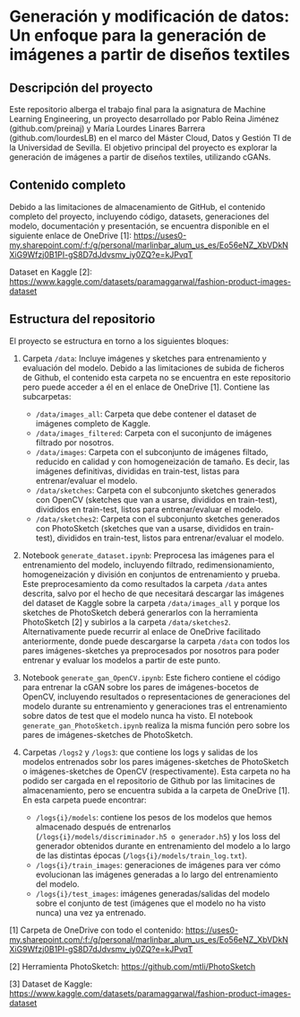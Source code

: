# Generación y modificación de datos: Un enfoque para la generación de imágenes a partir de diseños textiles

## Descripción del proyecto
Este repositorio alberga el trabajo final para la asignatura de Machine Learning Engineering, un proyecto desarrollado por Pablo Reina Jiménez (github.com/preinaj) y María Lourdes Linares Barrera (github.com/lourdesLB) en el marco del Máster Cloud, Datos y Gestión TI de la Universidad de Sevilla. El objetivo principal del proyecto es explorar la generación de imágenes a partir de diseños textiles, utilizando cGANs. 


## Contenido completo

Debido a las limitaciones de almacenamiento de GitHub, el contenido completo del proyecto, incluyendo código, datasets, generaciones del modelo, documentación y presentación, se encuentra disponible en el siguiente enlace de OneDrive [1]: https://uses0-my.sharepoint.com/:f:/g/personal/marlinbar_alum_us_es/Eo56eNZ_XbVDkNXiG9Wfzj0B1PI-gS8D7dJdvsmv_iy0ZQ?e=kJPvqT

Dataset en Kaggle [2]: https://www.kaggle.com/datasets/paramaggarwal/fashion-product-images-dataset 



## Estructura del repositorio

El proyecto se estructura en torno a los siguientes bloques:  

1. Carpeta `/data`: Incluye imágenes y sketches para entrenamiento y evaluación del modelo. Debido a las limitaciones de subida de ficheros de Github, el contenido esta carpeta no se encuentra en este repositorio pero puede acceder a él en el enlace de OneDrive [1]. Contiene las subcarpetas:
    * `/data/images_all`: Carpeta que debe contener el dataset de imágenes completo de Kaggle.
    * `/data/images_filtered`: Carpeta con el suconjunto de imágenes filtrado por nosotros.
    * `/data/images`: Carpeta con el subconjunto de imágenes filtado, reducido en calidad y con homogeneización de tamaño. Es decir, las imágenes definitivas, divididas en train-test, listas para entrenar/evaluar el modelo.
    * `/data/sketches`: Carpeta con el subconjunto sketches generados con OpenCV (sketches que van a usarse, divididos en train-test), divididos en train-test, listos para entrenar/evaluar el modelo.
    * `/data/sketches2`:  Carpeta con el subconjunto sketches generados con PhotoSketch (sketches que van a usarse, divididos en train-test), divididos en train-test, listos para entrenar/evaluar el modelo.


2. Notebook `generate_dataset.ipynb`: Preprocesa las imágenes para el entrenamiento del modelo, incluyendo filtrado, redimensionamiento, homogeneización y división en conjuntos de entrenamiento y prueba. Este preprocesamiento da como resultados la carpeta `/data` antes descrita, salvo por el hecho de que necesitará descargar las imágenes del dataset de Kaggle sobre la carpeta `/data/images_all` y porque los sketches de PhotoSketch deberá generarlos con la herramienta PhotoSketch [2] y subirlos a la carpeta `/data/sketches2`. Alternativamente puede recurrir al enlace de OneDrive facilitado anteriormente, donde puede descargarse la carpeta `/data` con todos los pares imágenes-sketches ya preprocesados por nosotros para poder entrenar y evaluar los modelos a partir de este punto.


3. Notebook `generate_gan_OpenCV.ipynb`:  Este fichero contiene el código para entrenar la cGAN sobre los pares de imágenes-bocetos de OpenCV, incluyendo resultados o representaciones de generaciones del modelo durante su entrenamiento y generaciones tras el entrenamiento sobre datos de test que el modelo nunca ha visto. El notebook  `generate_gan_PhotoSketch.ipynb` realiza la misma función pero sobre los pares de imágenes-sketches de PhotoSketch.


4. Carpetas `/logs2` y `/logs3`:  que contiene los logs y salidas de los modelos entrenados sobr los pares imágenes-sketches de PhotoSketch o imágenes-sketches de OpenCV (respectivamente). Esta carpeta no ha podido ser cargada en el repositorio de Github por las limitacines de almacenamiento, pero se encuentra subida a la carpeta de OneDrive [1]. En esta carpeta puede encontrar:
    * `/logs{i}/models`: contiene los pesos de los modelos que hemos almacenado después de entrenarlos (`/logs{i}/models/discriminador.h5 o generador.h5`) y los loss del generador obtenidos durante en entrenamiento del modelo a lo largo de las distintas épocas (`/logs{i}/models/train_log.txt`).
    * `/logs{i}/train_images`: generaciones de imágenes para ver cómo evolucionan las imágenes generadas a lo largo del entrenamiento del modelo.
    * `/logs{i}/test_images`: imágenes generadas/salidas del modelo sobre el conjunto de test (imágenes que el modelo no ha visto nunca) una vez ya entrenado.
    

[1] Carpeta de OneDrive con todo el contenido: https://uses0-my.sharepoint.com/:f:/g/personal/marlinbar_alum_us_es/Eo56eNZ_XbVDkNXiG9Wfzj0B1PI-gS8D7dJdvsmv_iy0ZQ?e=kJPvqT

[2] Herramienta PhotoSketch: https://github.com/mtli/PhotoSketch

[3] Dataset de Kaggle: https://www.kaggle.com/datasets/paramaggarwal/fashion-product-images-dataset
